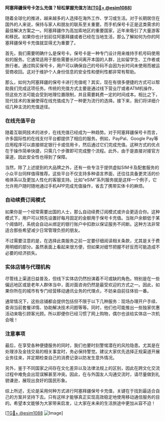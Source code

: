 **阿塞拜疆保号卡怎么充值？轻松掌握充值方法[[TG💪+ @esim1088](https://t.me/s/esim1088)]**

随着全球化的推进，越来越多的人选择在海外工作、学习或生活。对于长期居住在国外的人来说，保持与家人和朋友的联系至关重要。而手机保号卡正是这类需求的最佳解决方案之一。阿塞拜疆作为高加索地区的重要国家，近年来吸引了大量游客和移民。如果你也计划前往阿塞拜疆或者已经在当地生活，那么了解如何为你的阿塞拜疆保号卡充值就显得尤为重要了。

首先，我们需要明确什么是保号卡。保号卡是一种专门设计用来维持手机号码使用权的服务。它通常适用于那些需要长时间离开本国的人群，比如留学生、工作者或旅行者。通过购买保号卡，用户可以确保自己的号码不会因为长时间未使用而被运营商收回。这对于维护个人身份信息的安全性和便利性都非常有帮助。

那么，如何为阿塞拜疆的保号卡进行充值呢？其实，现在有很多便捷的方式可以帮助我们完成这项任务。传统的充值方式主要是通过线下营业厅或者ATM机操作，但这些方法可能会受到地理位置限制，并且需要耗费一定的时间成本。相比之下，现代技术的发展使得在线充值成为了一种更为流行的选择。接下来，我们将详细介绍几种主流的充值途径。

### 在线充值平台

随着互联网技术的进步，在线充值已经成为一种趋势。对于阿塞拜疆保号卡而言，许多国际性的在线支付平台都提供了相应的服务。例如，PayPal、Google Pay等应用程序可以直接绑定银行卡或信用卡，然后通过它们完成充值。这种方式的优点在于操作简单快捷，只需几个步骤即可完成整个流程。此外，由于是直接对接官方渠道，因此安全性也得到了保障。

当然，除了上述提到的大品牌之外，还有一些专注于提供虚拟SIM卡及配套服务的小众平台同样值得推荐。这些平台不仅支持多种语言界面，还往往具备更灵活的价格体系以及更加人性化的客服支持。比如“eSIM”系列服务就是这样一个例子，它允许用户随时随地通过手机APP完成充值操作，省去了携带实体卡的麻烦。

### 自动续费订阅模式

如果你是一个经常需要出国的人士，那么自动续费订阅模式或许会更适合你。这种模式下，用户可以预先设置好每月固定的金额用于保号卡充值。当账户余额低于某个阈值时，系统会自动从绑定的银行账户中扣款以保证服务不间断。这种方法非常适合那些希望减少日常管理负担的朋友。

不过需要注意的是，在选择此类服务之前一定要仔细阅读相关条款，尤其是关于费用明细的部分。虽然表面上看起来很方便，但如果对细节把握不好反而可能造成不必要的经济损失。

### 实体店铺与代理机构

尽管线上渠道日益普及，但线下实体店仍然扮演着不可或缺的角色。特别是在一些偏远地区或是老年人群体当中，面对面咨询仍然是最受欢迎的方式之一。因此，如果你所在的城市有专门经营移动通讯业务的代理点，不妨亲自前往体验一番。

通常情况下，这些店铺都会提供包括但不限于以下几种服务：现场办理开户手续、查询当前套餐详情、协助解决技术问题等等。同时，他们也可能推出一些独家优惠活动来吸引顾客光顾。所以即便你已经习惯了网上购物，偶尔也该给实体店一次机会哦！

### 注意事项

最后，在享受各种便捷服务的同时，我们也要时刻警惕潜在的风险隐患。尤其是在处理涉及金钱交易的相关事宜时，务必保持警觉。建议大家优先选择正规渠道开展业务往来，并定期检查自己的消费记录以防发生意外情况。

另外，鉴于不同国家之间存在文化差异以及法律法规上的区别，因此在跨文化交流过程中难免会出现误解甚至冲突。因此，在与外国友人沟通交流时，请尽量做到礼貌谦逊，展现出良好的国民形象。

综上所述，无论是采用何种方式进行阿塞拜疆保号卡充值，关键在于找到最适合自己的方案并坚持下去。只有这样才能够真正实现高效稳定地使用移动通信服务的目的。希望本文能够为大家带来启发，让大家在未来的生活旅途中更加从容不迫！

[[TG💪+ @esim1088](https://t.me/s/esim1088) ![Image](https://i.postimg.cc/4NQfJmqS/Snipaste-2025-05-13-00-14-12.png)]